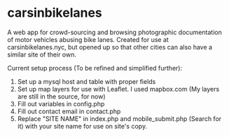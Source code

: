 carsinbikelanes
===============

A web app for crowd-sourcing and browsing photographic documentation of motor vehicles abusing bike lanes. Created for use at carsinbikelanes.nyc, but opened up so that other cities can also have a similar site of their own.

Current setup process (To be refined and simplified further):

1. Set up a mysql host and table with proper fields
2. Set up map layers for use with Leaflet. I used mapbox.com (My layers are still in the source, for now)
3. Fill out variables in config.php
4. Fill out contact email in contact.php
5. Replace "SITE NAME" in index.php and mobile_submit.php (Search for it) with your site name for use on site's copy.
